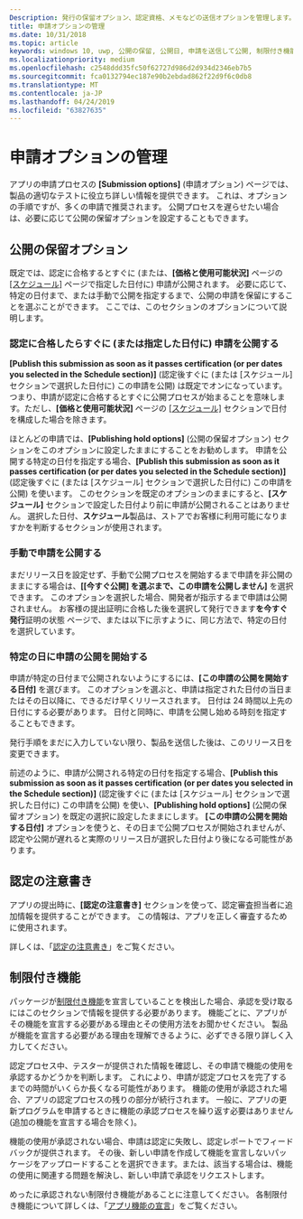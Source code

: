 ```yaml
---
Description: 発行の保留オプション、認定資格、メモなどの送信オプションを管理します。
title: 申請オプションの管理
ms.date: 10/31/2018
ms.topic: article
keywords: windows 10, uwp, 公開の保留, 公開日, 申請を送信して公開, 制限付き機能の承認
ms.localizationpriority: medium
ms.openlocfilehash: c2548ddd35fc50f62727d986d2d934d2346eb7b5
ms.sourcegitcommit: fca0132794ec187e90b2ebdad862f22d9f6c0db8
ms.translationtype: MT
ms.contentlocale: ja-JP
ms.lasthandoff: 04/24/2019
ms.locfileid: "63827635"
---
```

# <a name="manage-submission-options"></a>申請オプションの管理

アプリの申請プロセスの **[Submission options]** (申請オプション) ページでは、製品の適切なテストに役立ち詳しい情報を提供できます。 これは、オプションの手順ですが、多くの申請で推奨されます。 公開プロセスを遅らせたい場合は、必要に応じて公開の保留オプションを設定することもできます。


## <a name="publishing-hold-options"></a>公開の保留オプション

既定では、認定に合格するとすぐに (または、**[価格と使用可能状況]** ページの [[スケジュール]](configure-precise-release-scheduling.md) ページで指定した日付に) 申請が公開されます。 必要に応じて、特定の日付まで、または手動で公開を指定するまで、公開の申請を保留にすることを選ぶことができます。 ここでは、このセクションのオプションについて説明します。 


### <a name="publish-your-submission-as-soon-as-it-passes-certification-or-per-dates-you-specify"></a>認定に合格したらすぐに (または指定した日付に) 申請を公開する

**[Publish this submission as soon as it passes certification (or per dates you selected in the Schedule section)]** (認定後すぐに (または [スケジュール] セクションで選択した日付に) この申請を公開) は既定でオンになっています。つまり、申請が認定に合格するとすぐに公開プロセスが始まることを意味します。ただし、**[価格と使用可能状況]** ページの [[スケジュール]](configure-precise-release-scheduling.md) セクションで日付を構成した場合を除きます。   

ほとんどの申請では、**[Publishing hold options]** (公開の保留オプション) セクションをこのオプションに設定したままにすることをお勧めします。 申請を公開する特定の日付を指定する場合、**[Publish this submission as soon as it passes certification (or per dates you selected in the Schedule section)]** (認定後すぐに (または [スケジュール] セクションで選択した日付に) この申請を公開) を使います。 このセクションを既定のオプションのままにすると、**[スケジュール]** セクションで設定した日付より前に申請が公開されることはありません。 選択した日付、**スケジュール**製品は、ストアでお客様に利用可能になりますかを判断するセクションが使用されます。


### <a name="publish-your-submission-manually"></a>手動で申請を公開する

まだリリース日を設定せず、手動で公開プロセスを開始するまで申請を非公開のままにする場合は、**[[今すぐ公開] を選ぶまで、この申請を公開しません]** を選択できます。 このオプションを選択した場合、開発者が指示するまで申請は公開されません。 お客様の提出証明に合格した後を選択して発行できます**を今すぐ発行**証明の状態 ページで、または以下に示すように、同じ方法で、特定の日付を選択しています。


### <a name="start-publishing-your-submission-on-a-certain-date"></a>特定の日に申請の公開を開始する

申請が特定の日付まで公開されないようにするには、**[この申請の公開を開始する日付]** を選びます。 このオプションを選ぶと、申請は指定された日付の当日またはその日以降に、できるだけ早くリリースされます。 日付は 24 時間以上先の日付にする必要があります。 日付と同時に、申請を公開し始める時刻を指定することもできます。 

発行手順をまだに入力していない限り、製品を送信した後は、このリリース日を変更できます。 
 
前述のように、申請が公開される特定の日付を指定する場合、**[Publish this submission as soon as it passes certification (or per dates you selected in the Schedule section)]** (認定後すぐに (または [スケジュール] セクションで選択した日付に) この申請を公開) を使い、**[Publishing hold options]** (公開の保留オプション) を既定の選択に設定したままにします。 **[この申請の公開を開始する日付]** オプションを使うと、その日まで公開プロセスが開始されませんが、認定や公開が遅れると実際のリリース日が選択した日付より後になる可能性があります。 


## <a name="notes-for-certification"></a>認定の注意書き

アプリの提出時に、**[認定の注意書き]** セクションを使って、認定審査担当者に追加情報を提供することができます。 この情報は、アプリを正しく審査するために使用されます。 

詳しくは、「[認定の注意書き](notes-for-certification.md)」をご覧ください。


## <a name="restricted-capabilities"></a>制限付き機能

パッケージが[制限付き機能](../packaging/app-capability-declarations.md#restricted-capabilities)を宣言していることを検出した場合、承認を受け取るにはこのセクションで情報を提供する必要があります。 機能ごとに、アプリがその機能を宣言する必要がある理由とその使用方法をお聞かせください。 製品が機能を宣言する必要がある理由を理解できるように、必ずできる限り詳しく入力してください。 

認定プロセス中、テスターが提供された情報を確認し、その申請で機能の使用を承認するかどうかを判断します。 これにより、申請が認定プロセスを完了するまでの時間がいくらか長くなる可能性があります。 機能の使用が承認された場合、アプリの認定プロセスの残りの部分が続行されます。 一般に、アプリの更新プログラムを申請するときに機能の承認プロセスを繰り返す必要はありません (追加の機能を宣言する場合を除く)。 

機能の使用が承認されない場合、申請は認定に失敗し、認定レポートでフィードバックが提供されます。 その後、新しい申請を作成して機能を宣言しないパッケージをアップロードすることを選択できます。または、該当する場合は、機能の使用に関連する問題を解決し、新しい申請で承認をリクエストします。

めったに承認されない制限付き機能があることに注意してください。 各制限付き機能について詳しくは、「[アプリ機能の宣言](../packaging/app-capability-declarations.md#restricted-capabilities)」をご覧ください。

